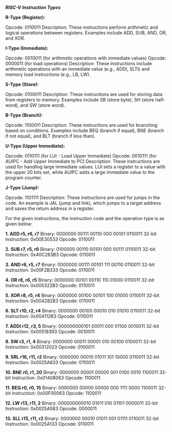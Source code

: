 ***RISC-V Instruction Types***

**R-Type (Register):**

Opcode: 0110011
Description: These instructions perform arithmetic and logical operations between registers. Examples include ADD, SUB, AND, OR, and XOR.

**I-Type (Immediate):**

Opcode: 0010011 (for arithmetic operations with immediate values)
Opcode: 0000011 (for load operations)
Description: These instructions include arithmetic operations with an immediate value (e.g., ADDI, SLTI) and memory load instructions (e.g., LB, LW).

**S-Type (Store):**

Opcode: 0100011
Description: These instructions are used for storing data from registers to memory. Examples include SB (store byte), SH (store half-word), and SW (store word).

**B-Type (Branch):**

Opcode: 1100011
Description: These instructions are used for branching based on conditions. Examples include BEQ (branch if equal), BNE (branch if not equal), and BLT (branch if less than).

**U-Type (Upper Immediate):**

Opcode: 0110111 (for LUI - Load Upper Immediate)
Opcode: 0010111 (for AUIPC - Add Upper Immediate to PC)
Description: These instructions are used for handling large immediate values. LUI sets a register to a value with the upper 20 bits set, while AUIPC adds a large immediate value to the program counter.

**J-Type (Jump):**

Opcode: 1101111
Description: These instructions are used for jumps in the code. An example is JAL (jump and link), which jumps to a target address and saves the return address in a register.

For the given instructions, the instruction code and the operation type is as given below:

**1. ADD r5, r6, r7**
Binary: 0000000 00111 00110 000 00101 0110011
32-bit Instruction: 0x00E30533
Opcode: 0110011

**2. SUB r7, r5, r6**
Binary: 0100000 00110 00101 000 00111 0110011
32-bit Instruction: 0x40C283B3
Opcode: 0110011

**3. AND r6, r5, r7**
Binary: 0000000 00111 00101 111 00110 0110011
32-bit Instruction: 0x00F2B333
Opcode: 0110011

**4. OR r8, r6, r5**
Binary: 0000000 00101 00110 110 01000 0110011
32-bit Instruction: 0x005322B3
Opcode: 0110011

**5. XOR r8, r5, r4**
Binary: 0000000 00100 00101 100 01000 0110011
32-bit Instruction: 0x004282B3
Opcode: 0110011

**6. SLT r10, r2, r4**
Binary: 0000000 00100 00010 010 01010 0110011
32-bit Instruction: 0x004112B3
Opcode: 0110011

**7. ADDI r12, r3, 5**
Binary: 000000000101 00011 000 01100 0010011
32-bit Instruction: 0x00518393
Opcode: 0010011

**8. SW r3, r1, 4**
Binary: 0000000 00011 00001 010 00100 0100011
32-bit Instruction: 0x00312023
Opcode: 0100011

**9. SRL r16, r11, r2**
Binary: 0000000 00010 01011 101 10000 0110011
32-bit Instruction: 0x0025A833
Opcode: 0110011

**10. BNE r0, r1, 20**
Binary: 0000000 00001 00000 001 0100 0010 1100011
32-bit Instruction: 0x01408063
Opcode: 1100011

**11. BEQ r0, r0, 15**
Binary: 0000000 00000 00000 000 1111 0000 1100011
32-bit Instruction: 0x00F00063
Opcode: 1100011

**12. LW r13, r11, 2**
Binary: 000000000010 01011 010 01101 0000011
32-bit Instruction: 0x0025A583
Opcode: 0000011

**13. SLL r15, r11, r2**
Binary: 0000000 00010 01011 001 01111 0110011
32-bit Instruction: 0x0025A133
Opcode: 0110011
